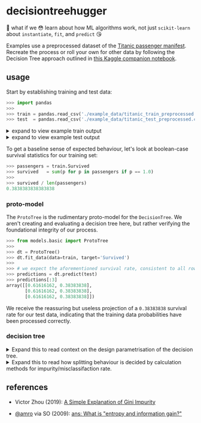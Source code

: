 # decisiontreehugger

:see_no_evil: what if we :flushed: learn about how ML algorithms work, not just `scikit-learn` about `instantiate`, `fit`, and `predict` :kissing_heart:

Examples use a preprocessed dataset of the [Titanic passenger manifest](./example_data/). Recreate the process or roll your own for other data by following the Decision Tree approach outlined in [this Kaggle companion notebook](https://www.kaggle.com/startupsci/titanic-data-science-solutions).

## usage

Start by establishing training and test data:

```python
>>> import pandas
>>>
>>> train = pandas.read_csv('./example_data/titanic_train_preprocessed.csv')
>>> test  = pandas.read_csv('./example_data/titanic_test_preprocessed.csv')
```

<details><summary>expand to view example train output</summary>

<p>

```python
>>> train
           Age     Fare  Embarked_C  Embarked_Q  Embarked_S  Cabin_A  Cabin_B  ...  Master  Miss  Mr  Mrs  Officer  Royalty  Survived
0    22.000000   7.2500           0           0           1        0        0  ...       0     0   1    0        0        0       0.0
1    38.000000  71.2833           1           0           0        0        0  ...       0     0   0    1        0        0       1.0
2    26.000000   7.9250           0           0           1        0        0  ...       0     1   0    0        0        0       1.0
3    35.000000  53.1000           0           0           1        0        0  ...       0     0   0    1        0        0       1.0
4    35.000000   8.0500           0           0           1        0        0  ...       0     0   1    0        0        0       0.0
..         ...      ...         ...         ...         ...      ...      ...  ...     ...   ...  ..  ...      ...      ...       ...
886  27.000000  13.0000           0           0           1        0        0  ...       0     0   0    0        1        0       0.0
887  19.000000  30.0000           0           0           1        0        1  ...       0     1   0    0        0        0       1.0
888  29.881138  23.4500           0           0           1        0        0  ...       0     1   0    0        0        0       0.0
889  26.000000  30.0000           1           0           0        0        0  ...       0     0   1    0        0        0       1.0
890  32.000000   7.7500           0           1           0        0        0  ...       0     0   1    0        0        0       0.0

[891 rows x 29 columns]
```

</p>
</details>

<details><summary>expand to view example test output</summary>

<p>

```python
>>> test
           Age      Fare  Embarked_C  Embarked_Q  Embarked_S  Cabin_A  Cabin_B  ...  Pclass_3  Master  Miss  Mr  Mrs  Officer  Royalty
0    34.500000    7.8292           0           1           0        0        0  ...         1       0     0   1    0        0        0
1    47.000000    7.0000           0           0           1        0        0  ...         1       0     0   0    1        0        0
2    62.000000    9.6875           0           1           0        0        0  ...         0       0     0   1    0        0        0
3    27.000000    8.6625           0           0           1        0        0  ...         1       0     0   1    0        0        0
4    22.000000   12.2875           0           0           1        0        0  ...         1       0     0   0    1        0        0
..         ...       ...         ...         ...         ...      ...      ...  ...       ...     ...   ...  ..  ...      ...      ...
413  29.881138    8.0500           0           0           1        0        0  ...         1       0     0   1    0        0        0
414  39.000000  108.9000           1           0           0        0        0  ...         0       0     0   0    0        0        1
415  38.500000    7.2500           0           0           1        0        0  ...         1       0     0   1    0        0        0
416  29.881138    8.0500           0           0           1        0        0  ...         1       0     0   1    0        0        0
417  29.881138   22.3583           1           0           0        0        0  ...         1       1     0   0    0        0        0

[418 rows x 28 columns]

```

</p>
</details>

To get a baseline sense of expected behaviour, let's look at boolean-case survival statistics for our training set:

```python
>>> passengers = train.Survived
>>> survived   = sum(p for p in passengers if p == 1.0)
>>>
>>> survived / len(passengers)
0.3838383838383838
```
### proto-model

The `ProtoTree` is the rudimentary proto-model for the `DecisionTree`. We aren't creating and evaluating a decision tree here, but rather verifying the foundational integrity of our process.

```python
>>> from models.basic import ProtoTree
>>>
>>> dt = ProtoTree()
>>> dt.fit_data(data=train, target='Survived')
>>>
>>> # we expect the aforementioned survival rate, consistent to all rows:
>>> predictions = dt.predict(test)
>>> predictions[:3]
array([[0.61616162, 0.38383838],
       [0.61616162, 0.38383838],
       [0.61616162, 0.38383838]])
```

We receive the reassuring but useless projection of a `0.38383838` survival rate for our test data, indicating that the training data probabilities have been processed correctly.


### decision tree

<details><summary>Expand this to read context on the design parametrisation of the decision tree.</summary>

<p>

**properties:**

* contains a root node

* each node may have a left and right branch

* bottom-layer nodes do not have branches

**considerations:**

* prioritise the most 'efficient' conditions at the top of the tree

* branches can be recursively implemented decision trees rather than separately articulated

* how do we create the tree to have optimal splits?

    + *ideal split*: an *ideal* split in binary classification produces homogenous branches

    + *impurity*: homogeneity is unrealistic - how can we decrease impurity in child node w.r.t. parent node?

        - Gini impurity

        - cross-entropy / information gain (logarithmic calculation)

</p>
</details>

<details><summary>Expand this to read how splitting behaviour is decided by calculation methods for impurity/misclassifaction rate.</summary>
<p>


**Gini impurity:**

Randomly pick a "row" / data point; it has `k` value cases, each with a number of occurrences in the dataset. Based on the proportional distribution of a case and the `k` cases it could be randomly classified as, Gini impurity is the probability sum of all *incorrect* classification events.

For example, assume we have received the following dataset of `Yes`, `No`, and `Maybe` votes for some proposition. Since we're working with a binary classification problem, we'll use an example attribute/feature with `k=2` cases.

|           |   case   | count   | proportion |
|-----------|:--------:|:-------:|:----------:|
|           |  Yes     |   6     |     60%    |
|           |   No     |   4     |     40%    |
| **total** |  *(k=2)* |   *10*  |    *100%*  |

Here, `proportion` also represents `probability`; i.e. we have a 10% chance of randomly selecting a `Maybe` case.

Given the case distribution in our training data, we would e.g. randomly select `Yes` 60% of the time, and we would also randomly classify it as `Yes` 60% of the time. Therefore, the event probability of classifying `Yes` as `Yes` is `0.6 * 0.6 = 0.36`. The full series of classification event probabilities would be as follows:

| randomly selected | selection probability | randomly classified as | classification event probability | correctness |
|:-----------------:|-----------------------|:----------------------:|----------------------------------|:-----------:|
|        Yes        | 0.6                   |           Yes          | `0.6 * 0.6 =` 0.36               |      ✅      |
|        Yes        | 0.6                   |           No           | `0.6 * 0.4 =` 0.24               |      ❌      |
|         No        | 0.4                   |           Yes          | `0.4 * 0.6 =` 0.24               |      ❌      |
|         No        | 0.4                   |           No           | `0.4 * 0.4 =` 0.16               |      ✅      |

The *Gini impurity* would be the sum of all incorrect classification event probabilities:

`0.24 + 0.24` = **0.48**

Canonically, it is expressed by the following equation:

<img src="https://i.imgur.com/VzImiiu.png" />

> where `k` is the number of cases in the target attribute, and `p` is the probability of a given case existing at that node

So, let's test whether our event table and the Gini impurity equation yield the same result:

```
G = p(1)*(1 - p(1)) + p(2)*(1 - p(2))
  = (0.6)*(1 - 0.6) + (0.4)*(1 - 0.4)  = 0.48
```


**information gain:**

<img src="https://i.imgur.com/cpHogrY.png" />

> where `k` is the number of cases in the target attribute, `r` is the row count in the node, and `R` is the row count for the entire dataset

</details>

## references

* Victor Zhou (2019): [A Simple Explanation of Gini Impurity](https://victorzhou.com/blog/gini-impurity/)

* [@amro](https://stackoverflow.com/users/97160/amro) via SO (2009): [ans: What is "entropy and information gain?"](https://stackoverflow.com/a/1859910)